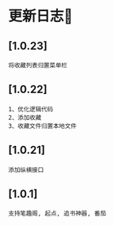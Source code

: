 # 更新日志🎈


## [1.0.23]
```
将收藏列表归置菜单栏
```

## [1.0.22]
```
1、优化逻辑代码
2、添加收藏
3、收藏文件归置本地文件
```

## [1.0.21]
```
添加纵横接口
```

## [1.0.1]
```
支持笔趣阁, 起点, 追书神器, 番茄
```

